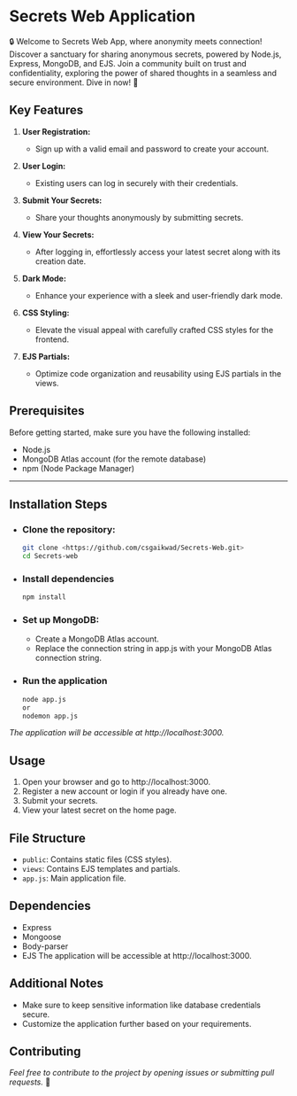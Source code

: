 # Secrets Web Application

🔒 Welcome to Secrets Web App, where anonymity meets connection! Discover a sanctuary for sharing anonymous secrets, powered by Node.js, Express, MongoDB, and EJS. Join a community built on trust and confidentiality, exploring the power of shared thoughts in a seamless and secure environment. Dive in now! 🌟
## Key Features

1. **User Registration:**
   - Sign up with a valid email and password to create your account.

2. **User Login:**
   - Existing users can log in securely with their credentials.

3. **Submit Your Secrets:**
   - Share your thoughts anonymously by submitting secrets.

4. **View Your Secrets:**
   - After logging in, effortlessly access your latest secret along with its creation date.

5. **Dark Mode:**
   - Enhance your experience with a sleek and user-friendly dark mode.

6. **CSS Styling:**
   - Elevate the visual appeal with carefully crafted CSS styles for the frontend.

7. **EJS Partials:**
   - Optimize code organization and reusability using EJS partials in the views.

## Prerequisites

Before getting started, make sure you have the following installed:

- Node.js
- MongoDB Atlas account (for the remote database)
- npm (Node Package Manager)

---

## Installation Steps

- ### Clone the repository:

   ```bash
   git clone <https://github.com/csgaikwad/Secrets-Web.git>
   cd Secrets-web
   ```

- ### Install dependencies

   ```js
   npm install
   ```

- ### Set up MongoDB:
   - Create a MongoDB Atlas account.
   - Replace the connection string in app.js with your MongoDB Atlas connection string.

- ### Run the application
   ```bash
   node app.js
   or
   nodemon app.js
   ```

*The application will be accessible at http://localhost:3000.*

## Usage
1. Open your browser and go to http://localhost:3000.
2. Register a new account or login if you already have one.
3. Submit your secrets.
4. View your latest secret on the home page.

## File Structure
- `public`: Contains static files (CSS styles).
- `views`: Contains EJS templates and partials.
- `app.js`: Main application file.

## Dependencies
- Express
- Mongoose
- Body-parser
- EJS
The application will be accessible at http://localhost:3000.

## Additional Notes
- Make sure to keep sensitive information like database credentials secure.
- Customize the application further based on your requirements.

## Contributing
*Feel free to contribute to the project by opening issues or submitting pull requests.*
🚀

